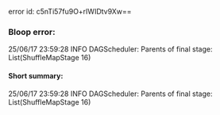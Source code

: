 error id: c5nTi57fu9O+rIWIDtv9Xw==
### Bloop error:

25/06/17 23:59:28 INFO DAGScheduler: Parents of final stage: List(ShuffleMapStage 16)
#### Short summary: 

25/06/17 23:59:28 INFO DAGScheduler: Parents of final stage: List(ShuffleMapStage 16)